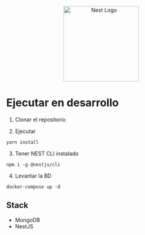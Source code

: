 <p align="center">
  <a href="http://nestjs.com/" target="blank"><img src="https://nestjs.com/img/logo-small.svg" width="200" alt="Nest Logo" /></a>
</p>

# Ejecutar en desarrollo

1. Clonar el repositorio

2. Ejecutar

```
yarn install
```

3. Tener NEST CLI instalado
```
npm i -g @nestjs/cli
```

4. Levantar la BD
```
docker-compose up -d
```

## Stack
* MongoDB
* NestJS